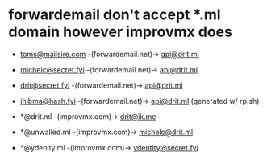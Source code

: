 #

# forwardemail don't accept *.ml domain however improvmx does 

 - toms@mailsire.com -(forwardemail.net)-> api@drit.ml
 - michelc@secret.fyi -(forwardemail.net)-> api@drit.ml
 - drit@secret.fyi -(forwardemail.net)-> api@drit.ml
 - jhibma@hash.fyi -(forwardemail.net)-> api@drit.ml (generated w/ rp.sh)

 - *@drit.ml -(improvmx.com)-> drit@ik.me
 - *@unwalled.ml -(improvmx.com)-> michelc@drit.ml
 - *@ydenity.ml -(improvmx.com)-> ydentity@secret.fyi

